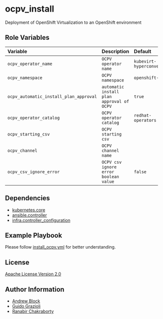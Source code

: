 ocpv_install
=========

Deployment of OpenShift Virtualization to an OpenShift environment

Role Variables
--------------

| Variable                               | Description                               | Default                   |
|:---------------------------------------|:------------------------------------------|:--------------------------|
| `ocpv_operator_name`                   | `OCPV operator name`                      | `kubevirt-hyperconverged` |
| `ocpv_namespace`                       | `OCPV namespace`                          | `openshift-cnv`           |
| `ocpv_automatic_install_plan_approval` | `automatic install plan approval of OCPV` | `true`                    |
| `ocpv_operator_catalog`                | `OCPV operator catalog`                   | `redhat-operators`        |
| `ocpv_starting_csv`                    | `OCPV starting csv`                       |                           |
| `ocpv_channel`                         | `OCPV channel name`                       |                           |
| `ocpv_csv_ignore_error`                | `OCPV csv ignore error boolean value`     | `false`                   |

Dependencies
------------

* [kubernetes.core](https://docs.ansible.com/ansible/latest/collections/kubernetes/core/index.html)
* [ansible.controller](https://docs.ansible.com/automation.html)
* [infra.controller_configuration](https://galaxy.ansible.com/infra)

Example Playbook
----------------

Please follow [install_ocpv.yml](https://github.com/ansible-middleware/ocpv_lab/blob/main/playbooks/install_ocpv.yml)
for better understanding.

License
-------

[Apache License Version 2.0](https://github.com/ansible-middleware/ocpv_lab/blob/main/LICENSE)

Author Information
------------------

- [Andrew Block](https://github.com/sabre1041)
- [Guido Grazioli](https://github.com/guidograzioli)
- [Ranabir Chakraborty](https://github.com/RanabirChakraborty)
